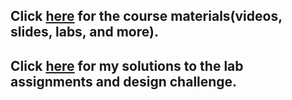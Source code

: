 ## Click [here](https://www.master-micro.com/professional-courses/analog-ic-design) for the course materials(videos, slides, labs, and more).  
## Click [here](https://drive.google.com/drive/folders/1yhpXJQZvkKNIF9NSDqzUh-pTT4FlshfW?usp=sharing) for my solutions to the lab assignments and design challenge.
